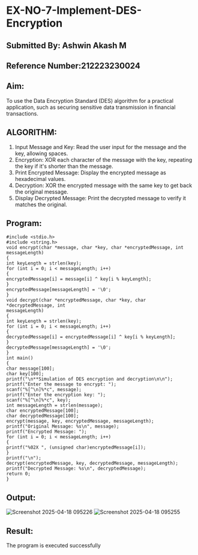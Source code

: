 # EX-NO-7-Implement-DES-Encryption
## Submitted By: Ashwin Akash M
## Reference Number:212223230024
## Aim:

To use the Data Encryption Standard (DES) algorithm for a practical application, such as securing sensitive data transmission in financial transactions.

## ALGORITHM:

1. Input Message and Key: Read the user input for the message and the key, allowing
spaces.
2. Encryption: XOR each character of the message with the key, repeating the key if it's
shorter than the message.
3. Print Encrypted Message: Display the encrypted message as hexadecimal values.
4. Decryption: XOR the encrypted message with the same key to get back the original
message.
5. Display Decrypted Message: Print the decrypted message to verify it matches the original.

## Program:
```
#include <stdio.h>
#include <string.h>
void encrypt(char *message, char *key, char *encryptedMessage, int messageLength)
{
int keyLength = strlen(key);
for (int i = 0; i < messageLength; i++)
{
encryptedMessage[i] = message[i] ^ key[i % keyLength];
}
encryptedMessage[messageLength] = '\0';
}
void decrypt(char *encryptedMessage, char *key, char *decryptedMessage, int
messageLength)
{
int keyLength = strlen(key);
for (int i = 0; i < messageLength; i++)
{
decryptedMessage[i] = encryptedMessage[i] ^ key[i % keyLength];
}
decryptedMessage[messageLength] = '\0';
}
int main()
{
char message[100];
char key[100];
printf("\n**Simulation of DES encryption and decryption\n\n");
printf("Enter the message to encrypt: ");
scanf("%[^\n]%*c", message);
printf("Enter the encryption key: ");
scanf("%[^\n]%*c", key);
int messageLength = strlen(message);
char encryptedMessage[100];
char decryptedMessage[100];
encrypt(message, key, encryptedMessage, messageLength);
printf("Original Message: %s\n", message);
printf("Encrypted Message: ");
for (int i = 0; i < messageLength; i++)
{
printf("%02X ", (unsigned char)encryptedMessage[i]);
}
printf("\n");
decrypt(encryptedMessage, key, decryptedMessage, messageLength);
printf("Decrypted Message: %s\n", decryptedMessage);
return 0;
}
```



## Output:
![Screenshot 2025-04-18 095226](https://github.com/user-attachments/assets/43334f2f-8172-4b5d-b671-b1a5d6693b48)
![Screenshot 2025-04-18 095255](https://github.com/user-attachments/assets/66287ac8-cdf5-48e5-99e6-80a447b35c77)


## Result:
The program is executed successfully

